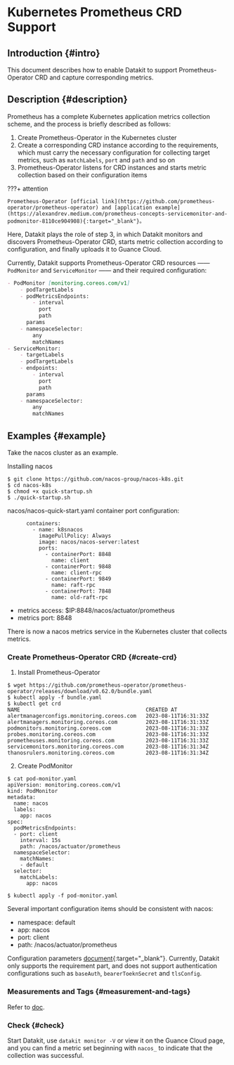 # Kubernetes Prometheus CRD Support

## Introduction {#intro}

This document describes how to enable Datakit to support Prometheus-Operator CRD and capture corresponding metrics.

## Description {#description}

Prometheus has a complete Kubernetes application metrics collection scheme, and the process is briefly described as follows:

1. Create Prometheus-Operator in the Kubernetes cluster
2. Create a corresponding CRD instance according to the requirements, which must carry the necessary configuration for collecting target metrics, such as `matchLabels`, `port` and `path` and so on
3. Prometheus-Operator listens for CRD instances and starts metric collection based on their configuration items

???+ attention

    Prometheus-Operator [official link](https://github.com/prometheus-operator/prometheus-operator) and [application example](https://alexandrev.medium.com/prometheus-concepts-servicemonitor-and-podmonitor-8110ce904908){:target="_blank"}。

Here, Datakit plays the role of step 3, in which Datakit monitors and discovers Prometheus-Operator CRD, starts metric collection according to configuration, and finally uploads it to Guance Cloud.

Currently, Datakit supports Prometheus-Operator CRD resources —— `PodMonitor` and `ServiceMonitor` —— and their required configuration:

```markdown
- PodMonitor [monitoring.coreos.com/v1]
    - podTargetLabels
    - podMetricsEndpoints:
        - interval
          port
          path
	  params
    - namespaceSelector:
        any
        matchNames
- ServiceMonitor:
    - targetLabels
    - podTargetLabels
    - endpoints:
        - interval
          port
          path
	  params
    - namespaceSelector:
        any
        matchNames
```


## Examples {#example}

Take the nacos cluster as an example.

Installing nacos

```
$ git clone https://github.com/nacos-group/nacos-k8s.git
$ cd nacos-k8s
$ chmod +x quick-startup.sh
$ ./quick-startup.sh
```

nacos/nacos-quick-start.yaml container port configuration:
```
      containers:
        - name: k8snacos
          imagePullPolicy: Always
          image: nacos/nacos-server:latest
          ports:
            - containerPort: 8848
              name: client
            - containerPort: 9848
              name: client-rpc
            - containerPort: 9849
              name: raft-rpc
            - containerPort: 7848
              name: old-raft-rpc
```
- metrics access: $IP:8848/nacos/actuator/prometheus
- metrics port: 8848

There is now a nacos metrics service in the Kubernetes cluster that collects metrics.

### Create Prometheus-Operator CRD {#create-crd}

1. Install Prometheus-Operator

```
$ wget https://github.com/prometheus-operator/prometheus-operator/releases/download/v0.62.0/bundle.yaml
$ kubectl apply -f bundle.yaml
$ kubectl get crd
NAME                                        CREATED AT
alertmanagerconfigs.monitoring.coreos.com   2023-08-11T16:31:33Z
alertmanagers.monitoring.coreos.com         2023-08-11T16:31:33Z
podmonitors.monitoring.coreos.com           2023-08-11T16:31:33Z
probes.monitoring.coreos.com                2023-08-11T16:31:33Z
prometheuses.monitoring.coreos.com          2023-08-11T16:31:33Z
servicemonitors.monitoring.coreos.com       2023-08-11T16:31:34Z
thanosrulers.monitoring.coreos.com          2023-08-11T16:31:34Z
```

2. Create PodMonitor

```
$ cat pod-monitor.yaml
apiVersion: monitoring.coreos.com/v1
kind: PodMonitor
metadata:
  name: nacos
  labels:
    app: nacos
spec:
  podMetricsEndpoints:
  - port: client
    interval: 15s
    path: /nacos/actuator/prometheus
  namespaceSelector:
    matchNames:
    - default
  selector:
    matchLabels:
      app: nacos

$ kubectl apply -f pod-monitor.yaml
```

Several important configuration items should be consistent with nacos:

- namespace: default
- app: nacos
- port: client
- path: /nacos/actuator/prometheus

Configuration parameters [document](https://doc.crds.dev/github.com/prometheus-operator/kube-prometheus/monitoring.coreos.com/PodMonitor/v1@v0.7.0){:target="_blank"}. Currently, Datakit only supports the requirement part, and does not support authentication configurations such as `baseAuth`, `bearerToeknSecret` and `tlsConfig`.

### Measurements and Tags {#measurement-and-tags}

Refer to [doc](kubernetes-prom.md#measurement-and-tags).

### Check {#check}

Start Datakit, use `datakit monitor -V` or view it on the Guance Cloud page, and you can find a metric set beginning with `nacos_` to indicate that the collection was successful.
